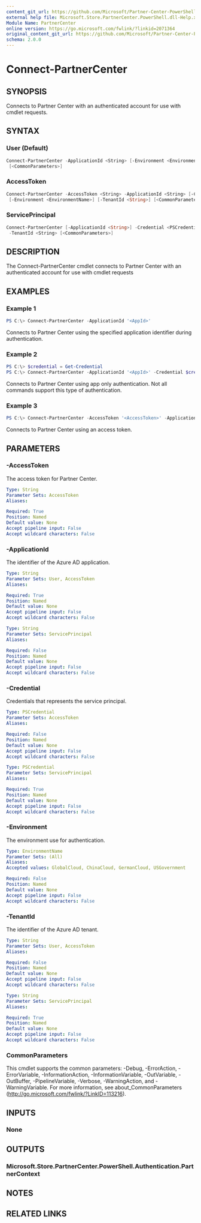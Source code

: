 ```yaml
---
content_git_url: https://github.com/Microsoft/Partner-Center-PowerShell/blob/master/docs/help/Connect-PartnerCenter.md
external help file: Microsoft.Store.PartnerCenter.PowerShell.dll-Help.xml
Module Name: PartnerCenter
online version: https://go.microsoft.com/fwlink/?linkid=2071364
original_content_git_url: https://github.com/Microsoft/Partner-Center-PowerShell/blob/master/docs/help/Connect-PartnerCenter.md
schema: 2.0.0
---
```


# Connect-PartnerCenter

## SYNOPSIS
Connects to Partner Center with an authenticated account for use with cmdlet requests.

## SYNTAX

### User (Default)
```powershell
Connect-PartnerCenter -ApplicationId <String> [-Environment <EnvironmentName>] [-TenantId <String>]
 [<CommonParameters>]
```

### AccessToken
```powershell
Connect-PartnerCenter -AccessToken <String> -ApplicationId <String> [-Credential <PSCredential>]
 [-Environment <EnvironmentName>] [-TenantId <String>] [<CommonParameters>]
```

### ServicePrincipal
```powershell
Connect-PartnerCenter [-ApplicationId <String>] -Credential <PSCredential> [-Environment <EnvironmentName>]
 -TenantId <String> [<CommonParameters>]
```

## DESCRIPTION
The Connect-PartnerCenter cmdlet connects to Partner Center with an authenticated account for use with cmdlet requests

## EXAMPLES

### Example 1
```powershell
PS C:\> Connect-PartnerCenter -ApplicationId '<AppId>'
```

Connects to Partner Center using the specified application identifier during authentication.

### Example 2
```powershell
PS C:\> $credential = Get-Credential
PS C:\> Connect-PartnerCenter -ApplicationId '<AppId>' -Credential $credential -TenantId '<TenantId>'
```

Connects to Partner Center using app only authentication. Not all commands support this type of authentication.

### Example 3
```powershell
PS C:\> Connect-PartnerCenter -AccessToken '<AccessToken>' -ApplicationId '<AppId>' -TenantId '<TenantId>'
```

Connects to Partner Center using an access token.

## PARAMETERS

### -AccessToken
The access token for Partner Center.

```yaml
Type: String
Parameter Sets: AccessToken
Aliases:

Required: True
Position: Named
Default value: None
Accept pipeline input: False
Accept wildcard characters: False
```

### -ApplicationId
The identifier of the Azure AD application.

```yaml
Type: String
Parameter Sets: User, AccessToken
Aliases:

Required: True
Position: Named
Default value: None
Accept pipeline input: False
Accept wildcard characters: False
```

```yaml
Type: String
Parameter Sets: ServicePrincipal
Aliases:

Required: False
Position: Named
Default value: None
Accept pipeline input: False
Accept wildcard characters: False
```

### -Credential
Credentials that represents the service principal.

```yaml
Type: PSCredential
Parameter Sets: AccessToken
Aliases:

Required: False
Position: Named
Default value: None
Accept pipeline input: False
Accept wildcard characters: False
```

```yaml
Type: PSCredential
Parameter Sets: ServicePrincipal
Aliases:

Required: True
Position: Named
Default value: None
Accept pipeline input: False
Accept wildcard characters: False
```

### -Environment
The environment use for authentication.

```yaml
Type: EnvironmentName
Parameter Sets: (All)
Aliases:
Accepted values: GlobalCloud, ChinaCloud, GermanCloud, USGovernment

Required: False
Position: Named
Default value: None
Accept pipeline input: False
Accept wildcard characters: False
```

### -TenantId
The identifier of the Azure AD tenant.

```yaml
Type: String
Parameter Sets: User, AccessToken
Aliases:

Required: False
Position: Named
Default value: None
Accept pipeline input: False
Accept wildcard characters: False
```

```yaml
Type: String
Parameter Sets: ServicePrincipal
Aliases:

Required: True
Position: Named
Default value: None
Accept pipeline input: False
Accept wildcard characters: False
```

### CommonParameters
This cmdlet supports the common parameters: -Debug, -ErrorAction, -ErrorVariable, -InformationAction, -InformationVariable, -OutVariable, -OutBuffer, -PipelineVariable, -Verbose, -WarningAction, and -WarningVariable. For more information, see about_CommonParameters (http://go.microsoft.com/fwlink/?LinkID=113216).

## INPUTS

### None

## OUTPUTS

### Microsoft.Store.PartnerCenter.PowerShell.Authentication.PartnerContext

## NOTES

## RELATED LINKS
